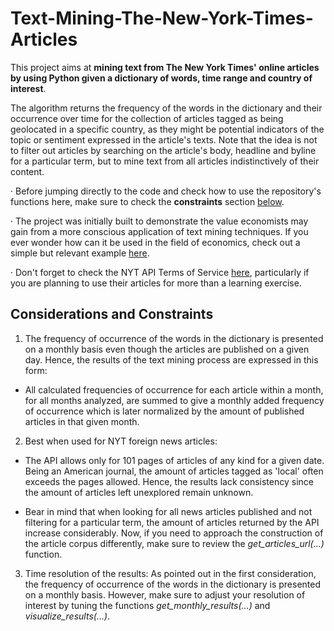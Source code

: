 # Text-Mining-The-New-York-Times-Articles

This project aims at **mining text from The New York Times' online articles by using Python given a dictionary of words, time range and country of interest**.

The algorithm returns the frequency of the words in the dictionary and their occurrence over time for the collection of articles tagged as being geolocated in a specific country, as they might be potential indicators of the topic or sentiment expressed in the article's texts. Note that the idea is not to filter out articles by searching on the article's body, headline and byline for a particular term, but to mine text from all articles indistinctively of their content.

· Before jumping directly to the code and check how to use the repository's functions here, make sure to check the **constraints** section [below](https://github.com/nilmolne/Text-Mining-The-New-York-Times-Articles/blob/master/README.md#considerations-and-constraints).

· The project was initially built to demonstrate the value economists may gain from a more conscious application of text mining techniques. If you ever wonder how can it be used in the field of economics, check out a simple but relevant example [here](https://github.com/nilmolne/Text-Mining-The-New-York-Times-Articles/tree/master/Example%20in%20Economics#application-example-in-economics).

· Don't forget to check the NYT API Terms of Service [here](https://developer.nytimes.com/tou), particularly if you are planning to use their articles for more than a learning exercise.

## Considerations and Constraints

1. The frequency of occurrence of the words in the dictionary is presented on a monthly basis even though the articles are published on a given day. Hence, the results of the text mining process are expressed in this form:
  
  * All calculated frequencies of occurrence for each article within a month, for all months analyzed, are summed to give a monthly added frequency of occurrence which is later normalized by the amount of published articles in that given month.
 

2. Best when used for NYT foreign news articles:

  * The API allows only for 101 pages of articles of any kind for a given date. Being an American journal, the amount of articles tagged as 'local' often exceeds the pages allowed. Hence, the results lack consistency since the amount of articles left unexplored remain unknown. 
  
  * Bear in mind that when looking for all news articles published and not filtering for a particular term, the amount of articles returned by the API increase considerably. Now, if you need to approach the construction of the article corpus differently, make sure to review the *get_articles_url(...)* function.


3. Time resolution of the results: As pointed out in the first consideration, the frequency of occurrence of the words in the dictionary is presented on a monthly basis. However, make sure to adjust your resolution of interest by tuning the functions *get_monthly_results(...)* and *visualize_results(...)*.
